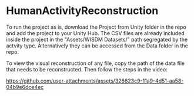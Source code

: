 # HumanActivityReconstruction

To run the project as is, download the Project from Unity folder in the repo and add the project to your Unity Hub.
The CSV files are already included inside the project in the "Assets/WISDM Datasets/" path segregated by the actvity type.
Alternatively they can be accessed from the Data folder in the repo.

To view the visual reconstruction of any file, copy the path of the data file that needs to be reconstructed.
Then follow the steps in the video:

https://github.com/user-attachments/assets/326623c9-11a9-4d51-aa58-04b9e6dce4ec

 
